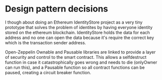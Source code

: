 # Design pattern decisions

I though about doing an Ethereum IdentityStore project as a very tiny prototype that solves the problem of identites by having everyone identity stored on the ethereum blockchain.
IdentityStore holds the data for each  address and no one can open the data because it's require the correct key which is the transaction sender address.


Open-Zeppelin Ownable and Pausable libraries are linked to provide a layer of security and control to the smart contract. This allows a selfdestruct function in case it catastrophically goes wrong and needs to die (onlyOwner can run this), and a Pausable function so all contract functions can be paused, creating a circuit breaker function.
